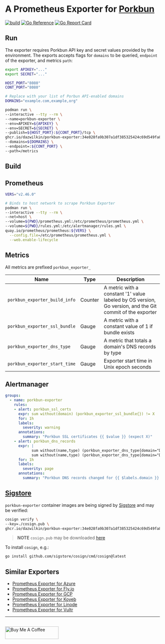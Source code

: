 # A Prometheus Exporter for [Porkbun](https://porkbun.com)

[![build](https://github.com/DazWilkin/porkbun-exporter/actions/workflows/build.yml/badge.svg)](https://github.com/DazWilkin/porkbun-exporter/actions/workflows/build.yml)
[![Go Reference](https://pkg.go.dev/badge/github.com/DazWilkin/porkbun-exporter.svg)](https://pkg.go.dev/github.com/DazWilkin/porkbun-exporter)
[![Go Report Card](https://goreportcard.com/badge/github.com/DazWilkin/porkbun-exporter)](https://goreportcard.com/report/github.com/DazWilkin/porkbun-exporter)

## Run

The exporter requires Porkbun API key and secret values provided by the environment. The exports accepts flags for `domains` to be queried, `endpoint` of the exporter, and metrics `path`:

```bash
export APIKEY="..."
export SECRET="..."

HOST_PORT="8080"
CONT_PORT="8080"

# Replace with your list of Porbun API-enabled domains
DOMAINS="example.com,example,org"

podman run \
--interactive --tty --rm \
--name=porkbun-exporter \
--env=APIKEY=${APIKEY} \
--env=SECRET=${SECRET} \
--publish=${HOST_PORT}:${CONT_PORT}/tcp \
ghcr.io/dazwilkin/porkbun-exporter:34e028fa9b307a1df385325424c69d549fa82ab1 \
--domains=${DOMAINS} \
--endpoint=:${CONT_PORT} \
--path=/metrics
```

## Build

## Prometheus

```bash
VERS="v2.46.0"

# Binds to host network to scrape Porkbun Exporter
podman run \
--interactive --tty --rm \
--net=host \
--volume=${PWD}/prometheus.yml:/etc/prometheus/prometheus.yml \
--volume=${PWD}/rules.yml:/etc/alertmanager/rules.yml \
quay.io/prometheus/prometheus:${VERS} \
  --config.file=/etc/prometheus/prometheus.yml \
  --web.enable-lifecycle
```

## Metrics

All metrics are prefixed `porkbun_exporter_`

|Name|Type|Description|
|----|----|-----------|
|`porkbun_exporter_build_info`|Counter|A metric with a constant '1' value labeled by OS version, Go version, and the Git commit of the exporter|
|`porkbun_exporter_ssl_bundle`|Gauge|A metric with a constant value of 1 if bundle exists|
|`porkbun_exporter_dns_type`|Gauge|A metric that totals a domain's DNS records by type|
|`porkbun_exporter_start_time`|Gauge|Exporter start time in Unix epoch seconds|

## Alertmanager

```YAML
groups:
  - name: porkbun-exporter
    rules:
    - alert: porkbun_ssl_certs
      expr: sum without(domain) (porkbun_exporter_ssl_bundle{}) != X
      for: 1h
      labels:
        severity: warning
      annotations:
        summary: "Porkbun SSL certificates {{ $value }} (expect X)"
    - alert: porkbun_dns_records
      expr: |
            sum without(name,type) (porkbun_exporter_dns_type{domain="D1"}) != X or
            sum without(name,type) (porkbun_exporter_dns_type{domain="D2"}) != Y
      for: 1h
      labels:
        severity: page
      annotations:
        summary: "Porkbun DNS records changed for {{ $labels.domain }} now {{ $value }} records"
```

## [Sigstore](https://www.sigstore.dev/)

`porkbun-exporter` container images are being signed by [Sigstore](https://www.sigstore.dev/) and may be verified:

```bash
cosign verify \
--key=./cosign.pub \
ghcr.io/dazwilkin/porkbun-exporter:34e028fa9b307a1df385325424c69d549fa82ab1
```

> **NOTE** `cosign.pub` may be downloaded [here](https://github.com/DazWilkin/porkbun-exporter/blob/master/cosign.pub)

To install `cosign`, e.g.:
```bash
go install github.com/sigstore/cosign/cmd/cosign@latest
```

## Similar Exporters

+ [Prometheus Exporter for Azure](https://github.com/DazWilkin/azure-exporter)
+ [Prometheus Exporter for Fly.io](https://github.com/DazWilkin/fly-exporter)
+ [Prometheus Exporter for GCP](https://github.com/DazWilkin/gcp-exporter)
+ [Prometheus Exporter for Koyeb](https://github.com/DazWilkin/koyeb-exporter)
+ [Prometheus Exporter for Linode](https://github.com/DazWilkin/linode-exporter)
+ [Prometheus Exporter for Vultr](https://github.com/DazWilkin/vultr-exporter)

<hr/>
<br/>
<a href="https://www.buymeacoffee.com/dazwilkin" target="_blank"><img src="https://cdn.buymeacoffee.com/buttons/default-orange.png" alt="Buy Me A Coffee" height="41" width="174"></a>